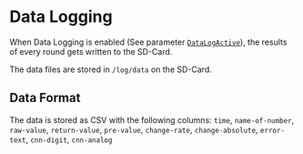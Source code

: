 # Data Logging

When Data Logging is enabled (See parameter [`DataLogActive`](Parameters.md/#parameter-datalogactive)),
the results of every round gets written to the SD-Card.

The data files are stored in `/log/data` on the SD-Card.

## Data Format

The data is stored as CSV with the following columns:
`time`, `name-of-number`, `raw-value`, `return-value`, `pre-value`, `change-rate`, `change-absolute`, `error-text`, `cnn-digit`, `cnn-analog`